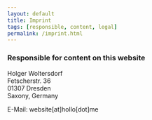 ```yaml
---
layout: default
title: Imprint
tags: [responsible, content, legal]
permalink: /imprint.html
---
```


### Responsible for content on this website

Holger Woltersdorf  
Fetscherstr. 36  
01307 Dresden  
Saxony, Germany

E-Mail: website[at]hollo[dot]me
